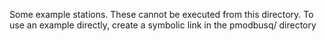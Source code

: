 Some example stations. These cannot be executed from this directory. To use an example directly, create a 
symbolic link in the pmodbusq/ directory

